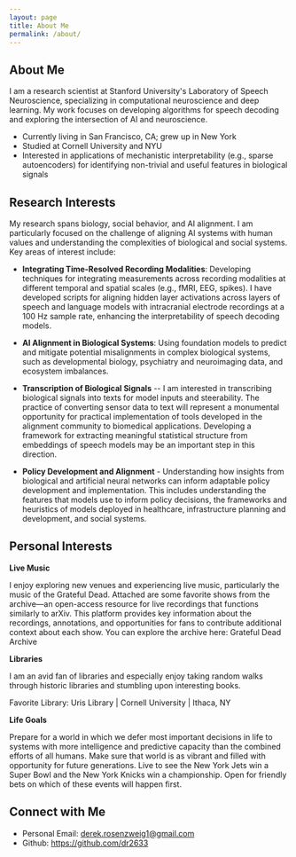 ```yaml
---
layout: page
title: About Me
permalink: /about/
---
```


## About Me

I am a research scientist at Stanford University's Laboratory of Speech Neuroscience, specializing in computational neuroscience and deep learning. My work focuses on developing algorithms for speech decoding and exploring the intersection of AI and neuroscience.

- Currently living in San Francisco, CA; grew up in New York
- Studied at Cornell University and NYU
- Interested in applications of mechanistic interpretability (e.g., sparse autoencoders) for identifying non-trivial and useful features in biological signals


## Research Interests

My research spans biology, social behavior, and AI alignment. I am particularly focused on the challenge of aligning AI systems with human values and understanding the complexities of biological and social systems. Key areas of interest include:


- **Integrating Time-Resolved Recording Modalities**: Developing techniques for integrating measurements across recording modalities at different temporal and spatial scales (e.g., fMRI, EEG, spikes). I have developed scripts for aligning hidden layer activations across layers of speech and language models with intracranial electrode recordings at a 100 Hz sample rate, enhancing the interpretability of speech decoding models. 


- **AI Alignment in Biological Systems**: Using foundation models to predict and mitigate potential misalignments in complex biological systems, such as developmental biology, psychiatry and neuroimaging data, and ecosystem imbalances. 


- **Transcription of Biological Signals** -- I am interested in transcribing biological signals into texts for model inputs and steerability. The practice of converting sensor data to text will represent a monumental opportunity for practical implementation of tools developed in the alignment community to biomedical applications. Developing a framework for extracting meaningful statistical structure from embeddings of speech models may be an important step in this direction. 


- **Policy Development and Alignment** - Understanding how insights from biological and artificial neural networks can inform adaptable policy development and implementation. This includes understanding the features that models use to inform policy decisions, the frameworks and heuristics of models deployed in healthcare, infrastructure planning and development, and social systems. 

## Personal Interests 

**Live Music**

I enjoy exploring new venues and experiencing live music, particularly the music of the Grateful Dead. Attached are some favorite shows from the archive—an open-access resource for live recordings that functions similarly to arXiv. This platform provides key information about the recordings, annotations, and opportunities for fans to contribute additional context about each show. You can explore the archive here:
Grateful Dead Archive


**Libraries**

I am an avid fan of libraries and especially enjoy taking random walks through historic libraries and stumbling upon interesting books.

Favorite Library: Uris Library | Cornell University | Ithaca, NY


**Life Goals**

Prepare for a world in which we defer most important decisions in life to systems with more intelligence and predictive capacity than the combined efforts of all humans. Make sure that world is as vibrant and filled with opportunity for future generations. Live to see the New York Jets win a Super Bowl and the New York Knicks win a championship. Open for friendly bets on which of these events will happen first.


## Connect with Me

- Personal Email: derek.rosenzweig1@gmail.com
- Github: https://github.com/dr2633




